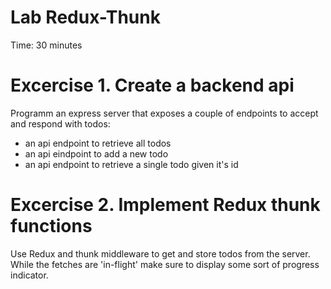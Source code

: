 # Lab Redux-Thunk
Time: 30 minutes

# Excercise 1. Create a backend api
Programm an express server that exposes a couple of endpoints to accept and respond with todos:
- an api endpoint to retrieve all todos
- an api eindpoint to add a new todo
- an api endpoint to retrieve a single todo given it's id


# Excercise 2. Implement Redux thunk functions
Use Redux and thunk middleware to get and store todos from the server.
While the fetches are 'in-flight' make sure to display some sort of progress indicator.



